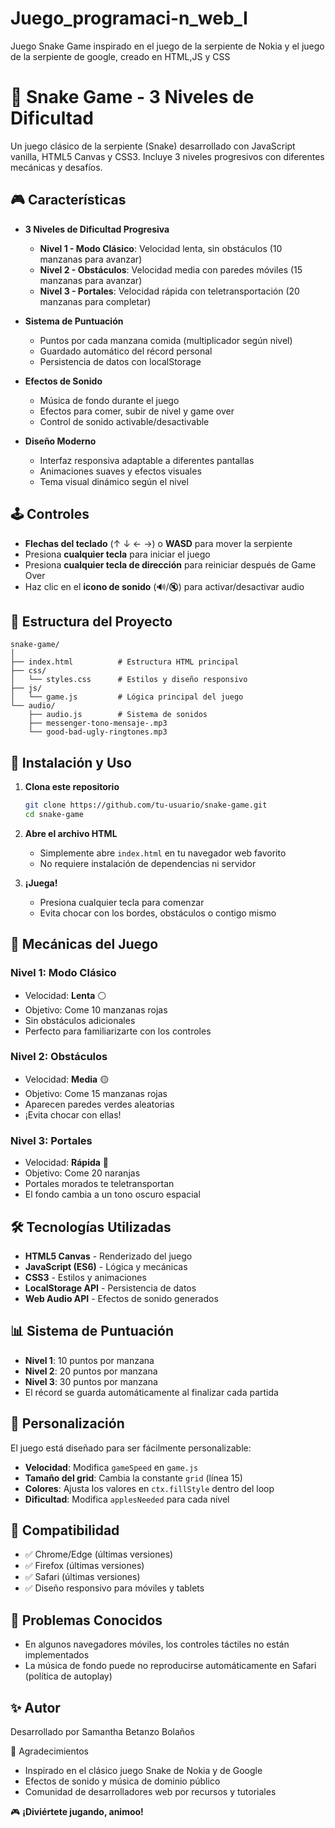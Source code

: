 # Juego_programaci-n_web_I
Juego Snake Game inspirado en el juego de la serpiente de Nokia y el juego de la serpiente de google, creado en HTML,JS y CSS

# 🐍 Snake Game - 3 Niveles de Dificultad

Un juego clásico de la serpiente (Snake) desarrollado con JavaScript vanilla, HTML5 Canvas y CSS3. Incluye 3 niveles progresivos con diferentes mecánicas y desafíos.

## 🎮 Características

- **3 Niveles de Dificultad Progresiva**
  - **Nivel 1 - Modo Clásico**: Velocidad lenta, sin obstáculos (10 manzanas para avanzar)
  - **Nivel 2 - Obstáculos**: Velocidad media con paredes móviles (15 manzanas para avanzar)
  - **Nivel 3 - Portales**: Velocidad rápida con teletransportación (20 manzanas para completar)

- **Sistema de Puntuación**
  - Puntos por cada manzana comida (multiplicador según nivel)
  - Guardado automático del récord personal
  - Persistencia de datos con localStorage

- **Efectos de Sonido**
  - Música de fondo durante el juego
  - Efectos para comer, subir de nivel y game over
  - Control de sonido activable/desactivable

- **Diseño Moderno**
  - Interfaz responsiva adaptable a diferentes pantallas
  - Animaciones suaves y efectos visuales
  - Tema visual dinámico según el nivel

## 🕹️ Controles

- **Flechas del teclado** (↑ ↓ ← →) o **WASD** para mover la serpiente
- Presiona **cualquier tecla** para iniciar el juego
- Presiona **cualquier tecla de dirección** para reiniciar después de Game Over
- Haz clic en el **icono de sonido** (🔊/🔇) para activar/desactivar audio

## 📁 Estructura del Proyecto

```
snake-game/
│
├── index.html          # Estructura HTML principal
├── css/
│   └── styles.css      # Estilos y diseño responsivo
├── js/
│   └── game.js         # Lógica principal del juego
└── audio/
    ├── audio.js        # Sistema de sonidos
    ├── messenger-tono-mensaje-.mp3
    └── good-bad-ugly-ringtones.mp3
```

## 🚀 Instalación y Uso

1. **Clona este repositorio**
   ```bash
   git clone https://github.com/tu-usuario/snake-game.git
   cd snake-game
   ```

2. **Abre el archivo HTML**
   - Simplemente abre `index.html` en tu navegador web favorito
   - No requiere instalación de dependencias ni servidor

3. **¡Juega!**
   - Presiona cualquier tecla para comenzar
   - Evita chocar con los bordes, obstáculos o contigo mismo

## 🎯 Mecánicas del Juego

### Nivel 1: Modo Clásico
- Velocidad: **Lenta** ⚪
- Objetivo: Come 10 manzanas rojas
- Sin obstáculos adicionales
- Perfecto para familiarizarte con los controles

### Nivel 2: Obstáculos
- Velocidad: **Media** 🟡
- Objetivo: Come 15 manzanas rojas
- Aparecen paredes verdes aleatorias
- ¡Evita chocar con ellas!

### Nivel 3: Portales
- Velocidad: **Rápida** 🔴
- Objetivo: Come 20 naranjas
- Portales morados te teletransportan
- El fondo cambia a un tono oscuro espacial

## 🛠️ Tecnologías Utilizadas

- **HTML5 Canvas** - Renderizado del juego
- **JavaScript (ES6)** - Lógica y mecánicas
- **CSS3** - Estilos y animaciones
- **LocalStorage API** - Persistencia de datos
- **Web Audio API** - Efectos de sonido generados

## 📊 Sistema de Puntuación

- **Nivel 1**: 10 puntos por manzana
- **Nivel 2**: 20 puntos por manzana
- **Nivel 3**: 30 puntos por manzana
- El récord se guarda automáticamente al finalizar cada partida

## 🎨 Personalización

El juego está diseñado para ser fácilmente personalizable:

- **Velocidad**: Modifica `gameSpeed` en `game.js`
- **Tamaño del grid**: Cambia la constante `grid` (línea 15)
- **Colores**: Ajusta los valores en `ctx.fillStyle` dentro del loop
- **Dificultad**: Modifica `applesNeeded` para cada nivel

## 📱 Compatibilidad

- ✅ Chrome/Edge (últimas versiones)
- ✅ Firefox (últimas versiones)
- ✅ Safari (últimas versiones)
- ✅ Diseño responsivo para móviles y tablets

## 🐛 Problemas Conocidos

- En algunos navegadores móviles, los controles táctiles no están implementados
- La música de fondo puede no reproducirse automáticamente en Safari (política de autoplay)


## ✨ Autor

Desarrollado por Samantha Betanzo Bolaños

🙏 Agradecimientos

- Inspirado en el clásico juego Snake de Nokia y de Google
- Efectos de sonido y música de dominio público
- Comunidad de desarrolladores web por recursos y tutoriales


🎮 **¡Diviértete jugando, animoo!**
